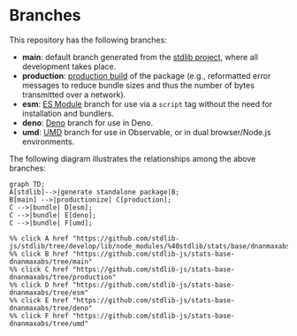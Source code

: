 <!--

@license Apache-2.0

Copyright (c) 2022 The Stdlib Authors.

Licensed under the Apache License, Version 2.0 (the "License");
you may not use this file except in compliance with the License.
You may obtain a copy of the License at

    http://www.apache.org/licenses/LICENSE-2.0

Unless required by applicable law or agreed to in writing, software
distributed under the License is distributed on an "AS IS" BASIS,
WITHOUT WARRANTIES OR CONDITIONS OF ANY KIND, either express or implied.
See the License for the specific language governing permissions and
limitations under the License.

-->

# Branches

This repository has the following branches:

-   **main**: default branch generated from the [stdlib project][stdlib-url], where all development takes place.
-   **production**: [production build][production-url] of the package (e.g., reformatted error messages to reduce bundle sizes and thus the number of bytes transmitted over a network).
-   **esm**: [ES Module][esm-url] branch for use via a `script` tag without the need for installation and bundlers.
-   **deno**: [Deno][deno-url] branch for use in Deno.
-   **umd**: [UMD][umd-url] branch for use in Observable, or in dual browser/Node.js environments.

The following diagram illustrates the relationships among the above branches:

```mermaid
graph TD;
A[stdlib]-->|generate standalone package|B;
B[main] -->|productionize| C[production];
C -->|bundle| D[esm];
C -->|bundle| E[deno];
C -->|bundle| F[umd];

%% click A href "https://github.com/stdlib-js/stdlib/tree/develop/lib/node_modules/%40stdlib/stats/base/dnanmaxabs"
%% click B href "https://github.com/stdlib-js/stats-base-dnanmaxabs/tree/main"
%% click C href "https://github.com/stdlib-js/stats-base-dnanmaxabs/tree/production"
%% click D href "https://github.com/stdlib-js/stats-base-dnanmaxabs/tree/esm"
%% click E href "https://github.com/stdlib-js/stats-base-dnanmaxabs/tree/deno"
%% click F href "https://github.com/stdlib-js/stats-base-dnanmaxabs/tree/umd"
```

[stdlib-url]: https://github.com/stdlib-js/stdlib/tree/develop/lib/node_modules/%40stdlib/stats/base/dnanmaxabs
[production-url]: https://github.com/stdlib-js/stats-base-dnanmaxabs/tree/production
[deno-url]: https://github.com/stdlib-js/stats-base-dnanmaxabs/tree/deno
[umd-url]: https://github.com/stdlib-js/stats-base-dnanmaxabs/tree/umd
[esm-url]: https://github.com/stdlib-js/stats-base-dnanmaxabs/tree/esm